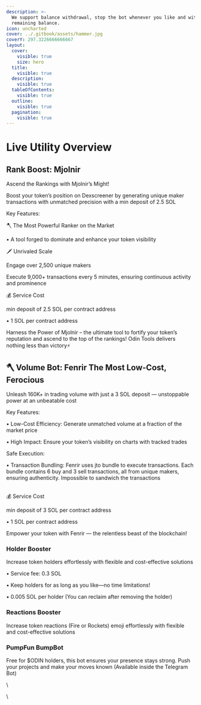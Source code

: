 ```yaml
---
description: >-
  We support balance withdrawal, stop the bot whenever you like and withdraw the
  remaining balance.
icon: uncharted
cover: ../.gitbook/assets/hammer.jpg
coverY: 297.3226666666667
layout:
  cover:
    visible: true
    size: hero
  title:
    visible: true
  description:
    visible: true
  tableOfContents:
    visible: true
  outline:
    visible: true
  pagination:
    visible: true
---
```


# Live Utility Overview

## Rank Boost: Mjolnir

Ascend the Rankings with Mjolnir’s Might!

Boost your token’s position on Dexscreener by generating unique maker transactions with unmatched precision with a min deposit of 2.5 SOL

Key Features:

🪓 The Most Powerful Ranker on the Market

• A tool forged to dominate and enhance your token visibility

🗡️ Unrivaled Scale

&#x20;Engage over 2,500 unique makers

&#x20;Execute 9,000+ transactions every 5 minutes, ensuring continuous activity and prominence

💰 Service Cost

min deposit of 2.5 SOL per contract address

&#x20;• 1 SOL per contract address

Harness the Power of Mjolnir – the ultimate tool to fortify your token’s reputation and ascend to the top of the rankings! Odin Tools delivers nothing less than victory⚡



## 🪓 Volume Bot: Fenrir The Most Low-Cost, Ferocious

Unleash 160K+ in trading volume with just a 3 SOL deposit — unstoppable power at an unbeatable cost

Key Features:

• Low-Cost Efficiency: Generate unmatched volume at a fraction of the market price

• High Impact: Ensure your token’s visibility on charts with tracked trades

Safe Execution:&#x20;

• Transaction Bundling: Fenrir uses jto bundle to execute transactions. Each bundle contains 6 buy and 3 sell transactions, all from unique makers, ensuring authenticity. Impossible to sandwich the transactions

\
💰 Service Cost

min deposit of 3 SOL per contract address

&#x20;•  1 SOL per contract address

Empower your token with Fenrir — the relentless beast of the blockchain!

&#x20;&#x20;

### Holder Booster

Increase token holders effortlessly with flexible and cost-effective solutions

• Service fee: 0.3 SOL

• Keep holders for as long as you like—no time limitations!

• 0.005 SOL per holder (You can reclaim after removing the holder)



### Reactions Booster

Increase token reactions (Fire or Rockets) emoji effortlessly with flexible and cost-effective solutions

###

### PumpFun BumpBot

Free for $ODIN holders, this bot ensures your presence stays strong. Push your projects and make your moves known (Available inside the Telegram Bot)

\






\




